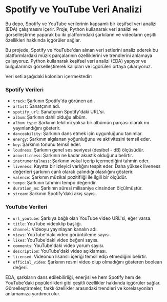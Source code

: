 # Spotify ve YouTube Veri Analizi

Bu depo, Spotify ve YouTube verilerinin kapsamlı bir keşifsel veri analizi (EDA) çalışmasını içerir. Proje, Python kullanarak veri analizi ve görselleştirme yaparak bu iki platformdaki şarkıların ve videoların çeşitli özellikleri hakkında içgörüler sağlar.

Bu projede, Spotify ve YouTube'dan alınan veri setlerini analiz ederek bu platformlardaki müzik parçalarının özelliklerini ve trendlerini anlamaya çalışıyoruz. Python kullanarak keşifsel veri analizi (EDA) yapıyor ve bulgularımızı görselleştirerek kalıpları ve içgörüleri ortaya çıkarıyoruz. 


Veri seti aşağıdaki kolonları içermektedir:

### Spotify Verileri
- `track`: Şarkının Spotify'da görünen adı.
- `artist`: Sanatçının adı.
- `spotify_url`: Sanatçının Spotify'daki URL'si.
- `album`: Şarkının dahil olduğu albüm.
- `album_type`: Şarkının tekil mi yoksa bir albümün parçası olarak mı yayınlandığını gösterir.
- `danceability`: Şarkının dans etmek için uygunluğunu tanımlar.
- `energy`: Şarkının algılanan yoğunluğunu ve aktivitesini temsil eder.
- `key`: Şarkının tonunu temsil eder.
- `loudness`: Şarkının genel ses seviyesi (desibel - dB) ölçüsüdür.
- `acousticness`: Şarkının ne kadar akustik olduğunu belirtir.
- `instrumentalness`: Şarkının vokal içerip içermediğini tahmin eder.
- `liveness`: Kayıtta bir izleyici varlığını tespit eder. Daha yüksek liveness değerleri şarkının canlı olarak çalındığı olasılığını gösterir.
- `valence`: Şarkının müzikal pozitifliği ile ilgili bir ölçüdür.
- `tempo`: Şarkının tahmini tempo değeridir.
- `duration_ms`: Şarkının süresi milisaniye cinsinden ölçülmüştür.
- `stream`: Şarkının Spotify'daki akış sayısı.

### YouTube Verileri
- `url_youtube`: Şarkıya bağlı olan YouTube video URL'si, eğer varsa.
- `title`: YouTube videoklip başlığı.
- `channel`: Videoyu yayınlayan kanalın adı.
- `views`: YouTube'daki video görüntüleme sayısı.
- `likes`: YouTube'daki video beğeni sayısı.
- `comments`: YouTube'daki video yorum sayısı.
- `description`: YouTube'daki video açıklaması.
- `licensed`: Videonun lisanslı içeriği temsil edip etmediğini belirtir.
- `official_video`: Şarkının resmi video olup olmadığını gösteren boolean değeri.

EDA, şarkıların dans edilebilirliği, enerjisi ve hem Spotify hem de YouTube'daki popülerlikleri gibi çeşitli özellikler hakkında içgörüler sağlar. Görselleştirmeler, farklı özellikler arasındaki trendleri ve korelasyonları anlamamıza yardımcı olur.
